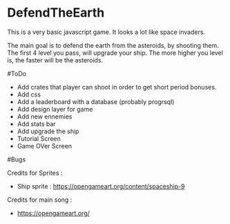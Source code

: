# DefendTheEarth

This is a very basic javascript game.
It looks a lot like space invaders.

The main goal is to defend the earth from the asteroids, by shooting them.
The first 4 level you pass, will upgrade your ship.
The more higher you level is, the faster will be the asteroids.

#ToDo
 - Add crates that player can shoot in order to get short period bonuses.
 - Add css
 - Add a leaderboard with a database (probably progrsql)
 - Add design layer for game
 - Add new ennemies
 - Add stats bar
 - Add upgrade the ship
 - Tutorial Screen
 - Game OVer Screen

#Bugs
	



Credits for Sprites :
- Ship sprite : https://opengameart.org/content/spaceship-9

Credits for main song :
- https://opengameart.org/

